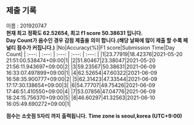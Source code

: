 


  
## 제출 기록  
이름 : 201920747  
**현재 최고 정확도 62.52654, 최고 f1 score 50.38631 입니다.**  
**Day Count가 음수인 경우 감점 제출을 의미 합니다.(해당 날짜에 많이 제출 할 수록 페널티 점수가 커집니다.)**
|No|Accuracy(%)|F1 score|Submission Time|Day Count|
| :---: | :---: | :---: | :---: | :---: |
|1|23.77919|18.42376|2021-05-20 21:51:00.538474+09:00|1|
|2|51.80467|23.38047|2021-05-20 21:56:11.943697+09:00|2|
|3|59.23567|50.38631|2021-06-09 16:33:07.497899+09:00|1|
|4|62.52654|47.60322|2021-06-09 16:58:35.900777+09:00|2|
|5|62.31423|47.33544|2021-06-09 17:17:30.138654+09:00|3|
|6|54.77707|49.75426|2021-06-09 17:46:51.410550+09:00|4|
|7|53.07856|47.04776|2021-06-09 18:24:15.756370+09:00|5|
|8|46.60297|41.32563|2021-06-10 16:05:49.690272+09:00|1|


**점수는 소숫점 5자리 까지 출력됩니다.**
**Time zone is seoul,korea (UTC+9:00)**
